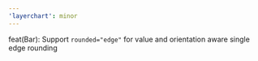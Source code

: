 ```yaml
---
'layerchart': minor
---
```


feat(Bar): Support `rounded="edge"` for value and orientation aware single edge rounding
